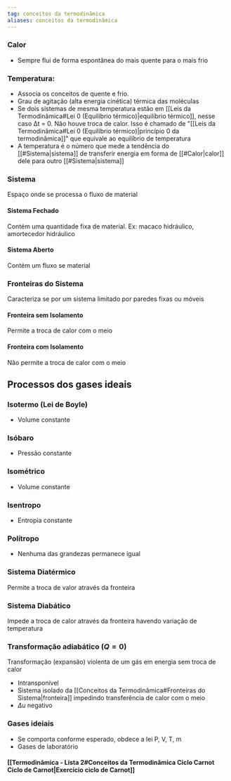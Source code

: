 ```yaml
---
tag: conceitos da termodinâmica
aliases: conceitos da termodinâmica
---
```

### Calor
- Sempre flui de forma espontânea do mais quente para o mais frio

### Temperatura:
- Associa os conceitos de quente e frio. 
- Grau de agitação (alta energia cinética) térmica das moléculas
- Se dois sistemas de mesma temperatura estão em [[Leis da Termodinâmica#Lei 0 (Equilíbrio térmico)|equilíbrio térmico]], nesse caso Δt = 0. Não houve troca de calor. Isso é chamado de "[[Leis da Termodinâmica#Lei 0 (Equilíbrio térmico)|princípio 0 da termodinâmica]]" que equivale ao equilíbrio de temperatura
- A temperatura é o número que mede a tendência do [[#Sistema|sistema]] de transferir energia em forma de [[#Calor|calor]] dele para outro [[#Sistema|sistema]]

### Sistema
  Espaço onde se processa o fluxo de material

#### Sistema Fechado
  Contém uma quantidade fixa de material.
  Ex: macaco hidráulico, amortecedor hidráulico

#### Sistema Aberto
  Contém um fluxo se material

### Fronteiras do Sistema
Caracteriza se por um sistema limitado por paredes fixas ou móveis

#### Fronteira sem Isolamento
Permite a troca de calor com o meio

#### Fronteira com Isolamento
Não permite a troca de calor com o meio

## Processos dos gases ideais
### Isotermo (Lei de Boyle)
 - Volume constante
### Isóbaro
 - Pressão constante
### Isométrico
- Volume constante
### Isentropo
- Entropia constante
### Polítropo
  - Nenhuma das grandezas permanece igual

### Sistema Diatérmico
Permite a troca de valor através da fronteira 

### Sistema Diabático 
Impede a troca de calor através da fronteira havendo variação de temperatura

### Transformação adiabático ($Q=0$)
Transformação (expansão) violenta de um gás em energia sem troca de calor
- Intransponível
- Sistema isolado da [[Conceitos da Termodinâmica#Fronteiras do Sistema|fronteira]] impedindo transferência de calor com o meio
- $\Delta u$ negativo 

### Gases ideiais
 - Se comporta conforme esperado, obdece a lei P, V, T, m
 - Gases de laboratório
 
#### [[Termodinâmica - Lista 2#Conceitos da Termodinâmica Ciclo Carnot Ciclo de Carnot|Exercício ciclo de Carnot]]

